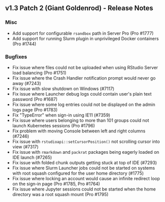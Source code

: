 ## v1.3 Patch 2 (Giant Goldenrod) - Release Notes

### Misc

- Add support for configurable `rsandbox` path in Server Pro (Pro #1777)
- Add support for running Slurm plugin in unprivileged Docker containers (Pro #1744)

### Bugfixes

- Fix issue where files could not be uploaded when using RStudio Server load balancing (Pro #1751)
- Fix issue where the Crash Handler notification prompt would never go away (#7243)
- Fix issue with slow shutdown on Windows (#7117)
- Fix issue where Launcher debug logs could contain user's plain text password (Pro #1687)
- Fix issue where some log entries could not be displayed on the admin logs page (Pro #1783)
- Fix "TypeError" when sign-in using IE11 (#7359)
- Fix issue where users belonging to more than 101 groups could not launch Kubernetes sessions (Pro #1796)
- Fix problem with moving Console between left and right columns (#7246)
- Fix issue with `rstudioapi::setCursorPosition()` not scrolling cursor into view (#7317)
- Fix issue with `rmarkdown` and `packrat` packages being eagerly loaded on IDE launch (#7265)
- Fix issue with folded chunk outputs getting stuck at top of IDE (#7293)
- Fix issue where Slurm Launcher jobs could not be started on systems with root squash configured for the user home directory (#1775)
- Fix issue where locking an account would cause an infinite redirect loop on the sign-in page (Pro #1785, Pro #1764)
- Fix issue where Jupyter sessions could not be started when the home directory was a root squash mount (Pro #1795)
